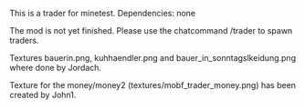 
This is a trader for minetest.
Dependencies: none

The mod is not yet finished.
Please use the chatcommand  /trader   to spawn traders.

Textures bauerin.png, kuhhaendler.png and bauer_in_sonntagslkeidung.png where done by Jordach.

Texture for the money/money2 (textures/mobf_trader_money.png) has been created by John1.
